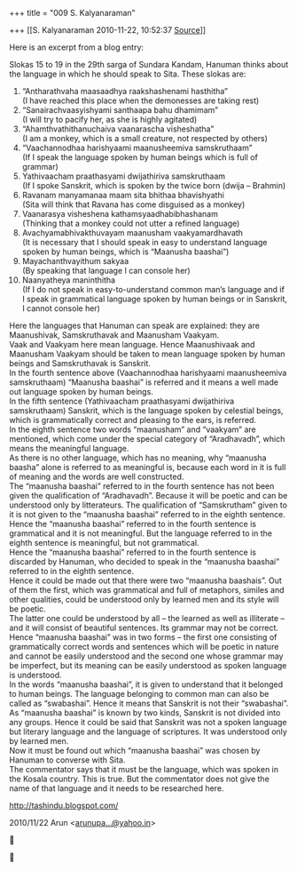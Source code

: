 +++
title = "009 S. Kalyanaraman"

+++
[[S. Kalyanaraman	2010-11-22, 10:52:37 [Source](https://groups.google.com/g/bvparishat/c/cPsk39I19G0)]]



Here is an excerpt from a blog entry:

  

Slokas 15 to 19 in the 29th sarga of Sundara Kandam, Hanuman thinks about the language in which he should speak to Sita. These slokas are:  
1. “Antharathvaha maasaadhya raakshashenami hasthitha”  
(I have reached this place when the demonesses are taking rest)  
2. “Sanairachvaasyishyami santhaapa bahu dhamimam”  
(I will try to pacify her, as she is highly agitated)  
3. “Ahamthvathithanuchaiva vaanarascha visheshatha”  
(I am a monkey, which is a small creature, not respected by others)  
4. “Vaachannodhaa harishyaami maanusheemiva samskruthaam”  
(If I speak the language spoken by human beings which is full of grammar)  
5. Yathivaacham praathasyami dwijathiriva samskruthaam  
(If I spoke Sanskrit, which is spoken by the twice born (dwija – Brahmin)  
6. Ravanam manyamanaa maam sita bhithaa bhavishyathi  
(Sita will think that Ravana has come disguised as a monkey)  
7. Vaanarasya visheshena kathamsyaadhabibhashanam  
(Thinking that a monkey could not utter a refined language)  
8. Avachyamabhivakthuvayam maanusham vaakyamardhavath  
(It is necessary that I should speak in easy to understand language spoken by human beings, which is “Maanusha baashai”)  
9. Mayachanthvayithum sakyaa  
(By speaking that language I can console her)  
10. Naanyatheya maninthitha  
(If I do not speak in easy-to-understand common man’s language and if I speak in grammatical language spoken by human beings or in Sanskrit, I cannot console her)  
  
Here the languages that Hanuman can speak are explained: they are Maanushivak, Samskruthavak and Maanusham Vaakyam.  
Vaak and Vaakyam here mean language. Hence Maanushivaak and Maanusham Vaakyam should be taken to mean language spoken by human beings and Samskruthavak is Sanskrit.  
In the fourth sentence above (Vaachannodhaa harishyaami maanusheemiva samskruthaam) “Maanusha baashai” is referred and it means a well made out language spoken by human beings.  
In the fifth sentence (Yathivaacham praathasyami dwijathiriva samskruthaam) Sanskrit, which is the language spoken by celestial beings, which is grammatically correct and pleasing to the ears, is referred.  
In the eighth sentence two words “maanusham” and “vaakyam” are mentioned, which come under the special category of “Aradhavadh”, which means the meaningful language.  
As there is no other language, which has no meaning, why “maanusha baasha” alone is referred to as meaningful is, because each word in it is full of meaning and the words are well constructed.  
The “maanusha baashai” referred to in the fourth sentence has not been given the qualification of “Aradhavadh”. Because it will be poetic and can be understood only by litterateurs. The qualification of “Samskrutham” given to it is not given to the “maanusha baashai” referred to in the eighth sentence.  
Hence the “maanusha baashai” referred to in the fourth sentence is grammatical and it is not meaningful. But the language referred to in the eighth sentence is meaningful, but not grammatical.  
Hence the “maanusha baashai” referred to in the fourth sentence is discarded by Hanuman, who decided to speak in the “maanusha baashai” referred to in the eighth sentence.  
Hence it could be made out that there were two “maanusha baashais”. Out of them the first, which was grammatical and full of metaphors, similes and other qualities, could be understood only by learned men and its style will be poetic.  
The latter one could be understood by all – the learned as well as illiterate – and it will consist of beautiful sentences. Its grammar may not be correct.  
Hence “maanusha baashai” was in two forms – the first one consisting of grammatically correct words and sentences which will be poetic in nature and cannot be easily understood and the second one whose grammar may be imperfect, but its meaning can be easily understood as spoken language is understood.  
In the words “maanusha baashai”, it is given to understand that it belonged to human beings. The language belonging to common man can also be called as “swabashai”. Hence it means that Sanskrit is not their “swabashai”. As “maanusha baashai” is known by two kinds, Sanskrit is not divided into any groups. Hence it could be said that Sanskrit was not a spoken language but literary language and the language of scriptures. It was understood only by learned men.  
Now it must be found out which “maanusha baashai” was chosen by Hanuman to converse with Sita.  
The commentator says that it must be the language, which was spoken in the Kosala country. This is true. But the commentator does not give the name of that language and it needs to be researched here.

<http://tashindu.blogspot.com/>  
  
  

2010/11/22 Arun \<[arunupa...@yahoo.in]()\>  





